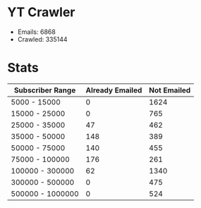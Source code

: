 # YT Crawler
- Emails: 6868
- Crawled: 335144

# Stats
| Subscriber Range  | Already Emailed | Not Emailed |
|-------|-------|-------|
| 5000 - 15000 | 0 | 1624 |
| 15000 - 25000 | 0 | 765 |
| 25000 - 35000 | 47 | 462 |
| 35000 - 50000 | 148 | 389 |
| 50000 - 75000 | 140 | 455 |
| 75000 - 100000 | 176 | 261 |
| 100000 - 300000 | 62 | 1340 |
| 300000 - 500000 | 0 | 475 |
| 500000 - 1000000 | 0 | 524 |
